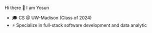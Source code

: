 
Hi there 👋 I am Yosun
- 🎓 CS @ UW-Madison (Class of 2024)
- ⚡ Specialize in full-stack software development and data analytic

<!--
**yosunlu/yosunlu** is a ✨ _special_ ✨ repository because its `README.md` (this file) appears on your GitHub profile.

Here are some ideas to get you started:

- 🔭 I’m currently working on ...
- 🌱 I’m currently learning ...
- 👯 I’m looking to collaborate on ...
- 🤔 I’m looking for help with ...
- 💬 Ask me about ...
- 📫 How to reach me: ...
- 😄 Pronouns: ...
- ⚡ Fun fact: ...
-->
